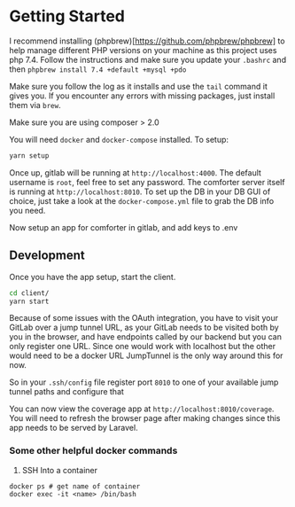 # Getting Started

I recommend installing (phpbrew)[https://github.com/phpbrew/phpbrew] to help manage different PHP versions
on your machine as this project uses php 7.4. Follow the instructions and make sure you update your
`.bashrc` and then `phpbrew install 7.4 +default +mysql +pdo`

Make sure you follow the log as it installs and use the `tail` command it gives you.
If you encounter any errors with missing packages, just install them via `brew`.

Make sure you are using composer > 2.0

You will need `docker` and `docker-compose` installed. To setup:

```bash
yarn setup
```

Once up, gitlab will be running at `http://localhost:4000`. The default username is `root`, feel free to set any password.
The comforter server itself is running at `http://localhost:8010`. To set up the DB in your DB GUI of choice, just take a look
at the `docker-compose.yml` file to grab the DB info you need.

Now setup an app for comforter in gitlab, and add keys to .env

## Development

Once you have the app setup, start the client.

```bash
cd client/
yarn start
```

Because of some issues with the OAuth integration, you have to visit your GitLab over a jump tunnel URL, as
your GitLab needs to be visited both by you in the browser, and have endpoints called by our backend but you can
only register one URL. Since one would work with localhost but the other would need to be a docker URL
JumpTunnel is the only way around this for now.

So in your `.ssh/config` file register port `8010` to one of your available jump tunnel paths and configure that

You can now view the coverage app at `http://localhost:8010/coverage`. You will need to refresh the browser page after
making changes since this app needs to be served by Laravel.

### Some other helpful docker commands

1. SSH Into a container
```shell
docker ps # get name of container
docker exec -it <name> /bin/bash
```
